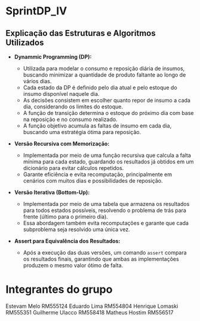 # SprintDP_IV

## Explicação das Estruturas e Algoritmos Utilizados

- **Dynammic Programming (DP):**
  - Utilizada para modelar o consumo e reposição diária de insumos, buscando minimizar a quantidade de produto faltante ao longo de vários dias.
  - Cada estado da DP é definido pelo dia atual e pelo estoque do insumo disponível naquele dia.  
  - As decisões consistem em escolher quanto repor de insumo a cada dia, considerando os limites do estoque.
  - A função de transição determina o estoque do próximo dia com base na reposição e no consumo realizado.
  - A função objetivo acumula as faltas de insumo em cada dia, buscando uma estratégia ótima para reposição.

- **Versão Recursiva com Memorização:**
  - Implementada por meio de uma função recursiva que calcula a falta mínima para cada estado, guardando os resultados já obtidos em um dicionário para evitar cálculos repetidos.
  - Garante eficiência e evita recomputação, principalmente em cenários com muitos dias e possibilidades de reposição.

- **Versão Iterativa (Bottom-Up):**
  - Implementada por meio de uma tabela que armazena os resultados para todos estados possíveis, resolvendo o problema de trás para frente (último para o primeiro dia).
  - Essa abordagem também evita recomputações e garante que cada subproblema seja resolvido uma única vez.

- **Assert para Equivalência dos Resultados:**
  - Após a execução das duas versões, um comando `assert` compara os resultados finais, garantindo que ambas as implementações produzem o mesmo valor ótimo de falta.

# **Integrantes do grupo**

Estevam Melo RM555124 
Eduardo Lima RM554804 
Henrique Lomaski RM555351 
Guilherme Ulacco RM558418 
Matheus Hostim RM556517
